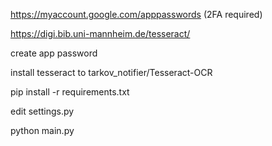 https://myaccount.google.com/apppasswords (2FA required)

https://digi.bib.uni-mannheim.de/tesseract/

create app password

install tesseract to tarkov_notifier/Tesseract-OCR

pip install -r requirements.txt

edit settings.py

python main.py
